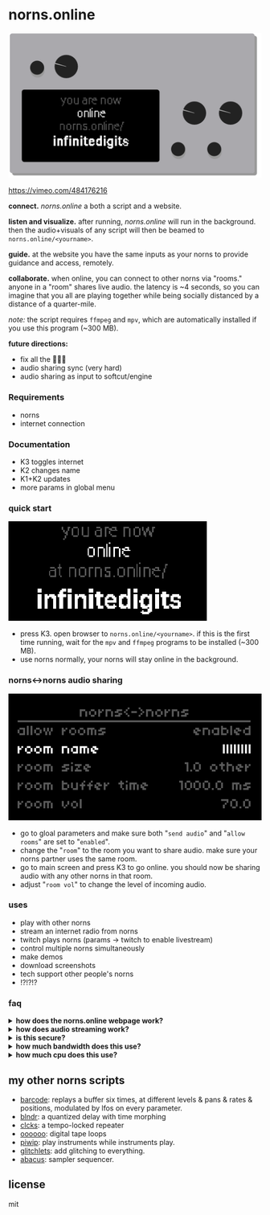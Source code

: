 # norns.online

![111](https://raw.githubusercontent.com/schollz/norns.online/main/static/img/online2.PNG)

https://vimeo.com/484176216

**connect.** *norns.online* a both a script and a website.

**listen and visualize.** after running, *norns.online* will run in the background. then the audio+visuals of any script will then be beamed to `norns.online/<yourname>`.

**guide.** at the website you have the same inputs as your norns to provide guidance and access, remotely.

**collaborate.** when online, you can connect to other norns via "rooms." anyone in a "room" shares live audio. the latency is ~4 seconds, so you can imagine that you all are playing together while being socially distanced by a distance of a quarter-mile.

_note:_ the script requires `ffmpeg` and `mpv`, which are automatically installed if you use this program (~300 MB).

**future directions:**

- fix all the 🐛🐛🐛
- audio sharing sync (very hard)
- audio sharing as input to softcut/engine

### Requirements

- norns 
- internet connection

### Documentation 

- K3 toggles internet
- K2 changes name
- K1+K2 updates
- more params in global menu



### quick start

![parameters for online](https://raw.githubusercontent.com/schollz/norns.online/main/static/img/online.png)

- press K3. open browser to `norns.online/<yourname>`. if this is the first time running, wait for the `mpv` and `ffmpeg` programs to be installed (~300 MB).
- use norns normally, your norns will stay online in the background.

### norns↔norns audio sharing

![parameters for sharing](https://raw.githubusercontent.com/schollz/norns.online/main/static/img/room_sharing.png)

- go to gloal parameters and make sure both "`send audio`" and "`allow rooms`" are set to "`enabled`".
- change the "`room`" to the room you want to share audio. make sure your norns partner uses the same room.
- go to main screen and press K3 to go online. you should now be sharing audio with any other norns in that room.
- adjust "`room vol`" to change the level of incoming audio.

### uses

- play with other norns 
- stream an internet radio from norns
- twitch plays norns (params -> twitch to enable livestream)
- control multiple norns simultaneously
- make demos
- download screenshots
- tech support other people's norns
- !?!?!?

### faq

<details><summary><strong>how does the norns.online webpage work?</strong></summary>
norns runs a service that sends screenshots to <code>norns.online/&lt;yourname&gt;</code>. the website at <code>norns.online/&lt;yourname&gt;</code> sends inputs back to norns. norns listens to to inputs and runs the acceptable ones (adjustable with parameters). if enabled, norns will also stream packets of audio and send those to the website. the website will buffer them and play them so anyone with your address can hear your norns.
</details>


<details><summary><strong>how does audio streaming work?</strong></summary>
a pre-compiled <a href="https://github.com/kmatheussen/jack_capture"><code>jack_capture</code></a> periodically captures the norns output into 2-second flac files into a <code>/dev/shm</code> temp directory. each new flac packet is immediately sent out via websockets and then deleted. because of buffering, expect a lag of at least 4 seconds. when in a room, audio from other norns is piped into your norns via <code>mpv</code>. the incoming audio from other norns is added at the very end of the signal chain so (currently) it cannot be used as input to norns engines.
</details>

<details><summary><strong>is this secure?</strong></summary>
if you are online, you have <a href="https://en.wikipedia.org/wiki/Security_through_obscurity">security through obscurity</a> (weak security). that means that <em>anyone</em> with the url <code>norns.online/&lt;yourname&gt;</code> can access your norns so you can make <code>&lt;yourname&gt;</code> complicated to be more secure. code injection is not possible, as i took precautions to make sure the inputs are sanitized on the norns so that only <code>enc()</code> and <code>key()</code> and <code>_menu.setmode()</code> functions are available. but, even with these functions someone could reset your norns / make some havoc. if this concerns you, don&#39;t share <code>&lt;yourname&gt;</code> with anyone or avoid using this script entirely.
</details>


<details><summary><strong>how much bandwidth does this use?</strong></summary>
if audio is enabled, a fair amount. the norns sends out screenshots periodically, but at the highest fps this is only ~18 kB/s.  however, if audio is enabled - the norns sends flac packets periodically (~170 kB/s = ~616 MB/hr). if you are audio-sharing a room you will be receiving about that much for each norns in the room. i tried reducing bandwidth by using lossy audio (ogg) however the gapless audio playback only worked without pops when using flac or wav.
</details>

<details><summary><strong>how much cpu does this use?</strong></summary>
not too much. on a raspberry pi 3b+ this uses about ~4% total CPU for capturing and sending audio data. screenshots also take cpu and higher fps takes more. the exact fps depends on the max fps (set in params) and how fast the screen changes (only updated screens are sent). at max it might take up to 30% of the cpu (15 fps!), but usually its 1-15%.
</details>


## my other norns scripts

- [barcode](https://github.com/schollz/barcode): replays a buffer six times, at different levels & pans & rates & positions, modulated by lfos on every parameter.
- [blndr](https://github.com/schollz/blndr): a quantized delay with time morphing
- [clcks](https://github.com/schollz/clcks): a tempo-locked repeater
- [oooooo](https://github.com/schollz/oooooo): digital tape loops
- [piwip](https://github.com/schollz/piwip): play instruments while instruments play.
- [glitchlets](https://github.com/schollz/glitchlets): 
add glitching to everything.
- [abacus](https://github.com/schollz/abacus): 
sampler sequencer.

## license

mit